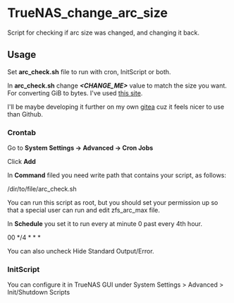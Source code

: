 # TrueNAS_change_arc_size
Script for checking if arc size was changed, and changing it back. 


## Usage
Set **arc_check.sh** file to run with cron, InitScript or both.

In **arc_check.sh** change ***<CHANGE_ME>*** value to match the size you want. For converting GiB to bytes. I've used [this site](https://www.dataunitconverter.com/gibibyte-to-byte). 

I'll be maybe developing it further on my own [gitea](https://tea.shupogaki.org/YuruC3/TrueNAS_change_arc_size) cuz it feels nicer to use than Github.

### Crontab

Go to **System Settings -> Advanced -> Cron Jobs** 

Click **Add**

In **Command** filed you need write path that contains your script, as follows:

/dir/to/file/arc_check.sh 

You can run this script as root, but you should set your permission up so that a special user can run and edit zfs_arc_max file.

In **Schedule** you set it to run every at minute 0 past every 4th hour.

00 */4 * * * 

You can also uncheck Hide Standard Output/Error. 

### InitScript

You can configure it in TrueNAS GUI under System Settings > Advanced > Init/Shutdown Scripts
